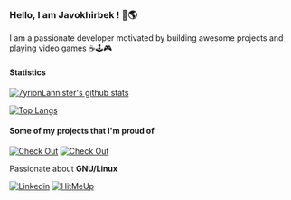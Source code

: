 ### Hello, I am Javokhirbek ! 👋🌎
I am a passionate developer motivated by building awesome projects and playing video games ☕🕹️🎮

#### Statistics
[![7yrionLannister's github stats](https://github-readme-stats.vercel.app/api?username=javokhirbek1999&&show_icons=true&theme=dark)](https://github.com/anuraghazra/github-readme-stats)

[![Top Langs](https://github-readme-stats.vercel.app/api/top-langs/?username=javokhirbek1999&theme=dark&layout=compact)](https://github.com/anuraghazra/github-readme-stats)
#### Some of my projects that I'm proud of
[![Check Out](https://github-readme-stats.vercel.app/api/pin/?username=javokhirbek1999&repo=book-sharing-system&theme=dark)](https://github.com/javokhirbek1999/book-sharing-system)
[![Check Out](https://github-readme-stats.vercel.app/api/pin/?username=javokhirbek1999&repo=AlgorithmsDS&theme=dark)](https://github.com/javokhirbek1999/AlgorithmsDS)

Passionate about **GNU/Linux**

[![Linkedin](https://img.shields.io/badge/Linkedin-0072b1?style=for-the-badge&logo=Linkedin&logoColor=white)](https://www.linkedin.com/in/javokhirbek-kh/)
[![HitMeUp](https://img.shields.io/badge/contact-0072c6?style=for-the-badge&logo=gmail&logoColor=white)](mailto:khaydaraliev99@gmail.com)
